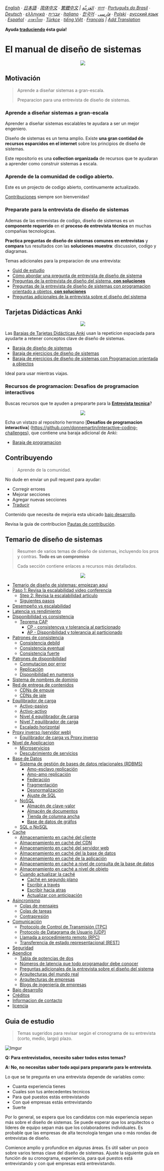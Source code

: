 *[English](README.md) ∙ [日本語](README-ja.md) ∙ [简体中文](README-zh-Hans.md) ∙ [繁體中文](README-zh-TW.md) | [العَرَبِيَّة‎](https://github.com/donnemartin/system-design-primer/issues/170) ∙ [বাংলা](https://github.com/donnemartin/system-design-primer/issues/220) ∙ [Português do Brasil](https://github.com/donnemartin/system-design-primer/issues/40) ∙ [Deutsch](https://github.com/donnemartin/system-design-primer/issues/186) ∙ [ελληνικά](https://github.com/donnemartin/system-design-primer/issues/130) ∙ [עברית](https://github.com/donnemartin/system-design-primer/issues/272) ∙ [Italiano](https://github.com/donnemartin/system-design-primer/issues/104) ∙ [한국어](https://github.com/donnemartin/system-design-primer/issues/102) ∙ [فارسی](https://github.com/donnemartin/system-design-primer/issues/110) ∙ [Polski](https://github.com/donnemartin/system-design-primer/issues/68) ∙ [русский язык](https://github.com/donnemartin/system-design-primer/issues/87) ∙ [Español](https://github.com/donnemartin/system-design-primer/issues/136) ∙ [ภาษาไทย](https://github.com/donnemartin/system-design-primer/issues/187) ∙ [Türkçe](https://github.com/donnemartin/system-design-primer/issues/39) ∙ [tiếng Việt](https://github.com/donnemartin/system-design-primer/issues/127) ∙ [Français](https://github.com/donnemartin/system-design-primer/issues/250) | [Add Translation](https://github.com/donnemartin/system-design-primer/issues/28)*

**Ayuda [traduciendo](TRANSLATIONS.md) ésta guía!**

# El manual de diseño de sistemas

<p align="center">
  <img src="images/jj3A5N8.png">
  <br/>
</p>

## Motivación

> Aprende a diseñar sistemas a gran-escala.
>
> Preparacion para una entrevista de diseño de sistemas.

### Aprende a diseñar sistemas a gran-escala

Aprender a diseñar sistemas escalables te ayudara a ser un mejor engeniero.

Diseño de sistemas es un tema amplio. Existe **una gran contidad de recursos esparcidos en el internet** sobre los principios de diseño de sistemas.

Este repositorio es una **collection organizada** de recursos que te ayudaran a aprender como construir sistemas a escala.

### Aprende de la comunidad de codigo abierto.

Este es un projecto de codigo abierto, continuamente actualizado.

[Contribuciones](#contributing) siempre son bienvenidas!

### Preparate para la entrevista de diseño de sistemas

Ademas de las entrevistas de codigo, diseño de sistemas es un **componente requerido** en el **proceso de entrevista técnica** en muchas compañias tecnologicas.

**Practica preguntas de diseño de sistemas comunes en entrevistas** y **compara** tus resultados con las **soluciones muestra**: discussion, codigo y diagramas.

Temas adicionales para la preparacion de una entrevista:

* [Guid de estudio](#study-guide)
* [Cómo abordar una pregunta de entrevista de diseño de sistema](#how-to-approach-a-system-design-interview-question)
* [Preguntas de la entrevista de diseño del sistema, **con soluciones**](#system-design-interview-questions-with-solutions)
* [Preguntas de la entrevista de diseño de sistemas con programacion orientado a objetos, **con soluciones**](#object-oriented-design-interview-questions-with-solutions)
* [Preguntas adicionales de la entrevista sobre el diseño del sistema](#additional-system-design-interview-questions)

## Tarjetas Didácticas Anki

<p align="center">
  <img src="images/zdCAkB3.png">
  <br/>
</p>

Las [Barajas de Tarjetas Didácticas Anki](https://apps.ankiweb.net/)
usan la repeticion espaciada para ayudarte a retener conceptos clave de diseño de sistemas.

* [Baraja de diseño de sistemas](https://github.com/donnemartin/system-design-primer/tree/master/resources/flash_cards/System%20Design.apkg)
* [Baraja de ejercicios de diseño de sistemas](https://github.com/donnemartin/system-design-primer/tree/master/resources/flash_cards/System%20Design%20Exercises.apkg)
* [Baraja de ejercicios de diseño de sistemas con Programacion orientada a objectos](https://github.com/donnemartin/system-design-primer/tree/master/resources/flash_cards/OO%20Design.apkg)

Ideal para usar mientras viajas.

### Recursos de programacion: Desafios de programacion interactivos


Buscas recursos que te ayuden a prepararte para la [**Entrevista tecnica**](https://github.com/donnemartin/interactive-coding-challenges)?

<p align="center">
  <img src="images/b4YtAEN.png">
  <br/>
</p>

Echa un vistazo al repositorio hermano [**Desafíos de programacion interactiva**] (https://github.com/donnemartin/interactive-coding-challenges), que contiene una baraja adicional de Anki:

* [Baraja de programacion](https://github.com/donnemartin/interactive-coding-challenges/tree/master/anki_cards/Coding.apkg)

## Contribuyendo

> Aprende de la comunidad.

No dude en enviar un pull request para ayudar:

* Corregir errores
* Mejorar secciones
* Agregar nuevas secciones
* [Traducir](https://github.com/donnemartin/system-design-primer/issues/28)

Contenido que necesita de mejoria esta ubicado [bajo desarrollo](#under-development).

Revisa la guia de contribucion [Pautas de contribución](CONTRIBUTING.md).

## Temario de diseño de sistemas

> Resumen de varios temas de diseño de sistemas, incluyendo los pros y contras.
**Todo es un compromiso**
>
> Cada sección contiene enlaces a recursos más detallados.

<p align="center">
  <img src="images/jrUBAF7.png">
  <br/>
</p>

* [Temario de diseño de sistemas: empiezan aqui](#system-design-topics-start-here)
* [Paso 1: Revisa la escalabilidad video conferencia](#step-1-review-the-scalability-video-lecture)
    * [Step 2: Revisa la escalabilidad articulo](#step-2-review-the-scalability-article)
    * [Siguientes pasos](#next-steps)
* [Desempeño vs escalabilidad](#performance-vs-scalability)
* [Latencia vs rendimiento](#latency-vs-throughput)
* [Disponibilidad vs consistencia](#availability-vs-consistency)
    * [Teorema CAP](#cap-theorem)
        * [CP - consistencya y tolerancia al particionado](#cp---consistency-and-partition-tolerance)
        * [AP - Disponibilidad y tolerancia al particionado](#ap---availability-and-partition-tolerance)
* [Patrones de consistencia](#consistency-patterns)
    * [Consistencia debild](#weak-consistency)
    * [Consistencia eventual](#eventual-consistency)
    * [Consistencia fuerte](#strong-consistency)
* [Patrones de disponibilidad](#availability-patterns)
    * [Conmutacion por error](#fail-over)
    * [Replicación](#replication)
    * [Disponibilidad en numeros](#availability-in-numbers)
* [Sistema de nombres de dominio](#domain-name-system)
* [Red de entrega de contenidos](#content-delivery-network)
    * [CDNs de empuje](#push-cdns)
    * [CDNs de jale](#pull-cdns)
* [Equilibrador de carga](#load-balancer)
    * [Activo-pasivo](#active-passive)
    * [Activo-activo](#active-active)
    * [Nivel 4 equilibrador de carga](#layer-4-load-balancing)
    * [Nivel 7 equilibrador de carga](#layer-7-load-balancing)
    * [Escalado horizontal](#horizontal-scaling)
* [Proxy inverso (servidor web)](#reverse-proxy-web-server)
    * [Equilibrador de carga vs Proxy inverso](#load-balancer-vs-reverse-proxy)
* [Nivel de Applicacion](#application-layer)
    * [Microservicios](#microservices)
    * [Descubrimiento de servicios](#service-discovery)
* [Base de Datos](#database)
    * [Sistema de gestión de bases de datos relacionales (RDBMS)](#relational-database-management-system-rdbms)
        * [Amo-esclavo replicación](#master-slave-replication)
        * [Amo-amo replicación](#master-master-replication)
        * [Federación](#federation)
        * [Fragmentación](#sharding)
        * [Desnormalización](#denormalization)
        * [Ajuste de SQL](#sql-tuning)
    * [NoSQL](#nosql)
        * [Almacén de clave-valor](#key-value-store)
        * [Almacén de documentos](#document-store)
        * [Tienda de columna ancha](#wide-column-store)
        * [Base de datos de gráfos](#graph-database)
    * [SQL o NoSQL](#sql-or-nosql)
* [Cache](#cache)
    * [Almacenamiento en caché del cliente](#client-caching)
    * [Almacenamiento en caché del CDN](#cdn-caching)
    * [Almacenamiento en caché del servidor web](#web-server-caching)
    * [Almacenamiento en caché del la base de datos](#database-caching)
    * [Almacenamiento en caché de la aplicación](#application-caching)
    * [Almacenamiento en caché a nivel de consulta de la base de datos](#caching-at-the-database-query-level)
    * [Almacenamiento en caché a nivel de objeto](#caching-at-the-object-level)
    * [Cuando actualizar la caché](#when-to-update-the-cache)
        * [Caché en segundo plano](#cache-aside)
        * [Escribir a través](#write-through)
        * [Escribir hacia atras](#write-behind-write-back)
        * [Actualizar con anticipación](#refresh-ahead)
* [Asincronismo](#asynchronism)
    * [Colas de mensajes](#message-queues)
    * [Colas de tareas](#task-queues)
    * [Contrapresión](#back-pressure)
* [Comunicación](#communication)
    * [Protocolo de Control de Transmisión (TPC)](#transmission-control-protocol-tcp)
    * [Protocolo de Datagrama de Usuario (UDP)](#user-datagram-protocol-udp)
    * [Llamada a procedimiento remoto (RPC)](#remote-procedure-call-rpc)
    * [Transferencia de estado representacional (REST)](#representational-state-transfer-rest)
* [Seguridad](#security)
* [Apendice](#appendix)
    * [Tabla de potencias de dos](#powers-of-two-table)
    * [Números de latencia que todo programador debe conocer](#latency-numbers-every-programmer-should-know)
    * [Preguntas adicionales de la entrevista sobre el diseño del sistema](#additional-system-design-interview-questions)
    * [Arquitecturas del mundo real](#real-world-architectures)
    * [Arquitecturas de empresas](#company-architectures)
    * [Blogs de ingeniería de empresas](#company-engineering-blogs)
* [Bajo desarrollo](#under-development)
* [Créditos](#credits)
* [Informacion de contacto](#contact-info)
* [licencia](#license)

## Guia de estudio

> Temas sugeridos para revisar según el cronograma de su entrevista (corto, medio, largo) plazo.

![Imgur](images/OfVllex.png)

**Q: Para entrevistados, necesito saber todos estos temas?**

**A: No, no necesitas saber todo aqui para prepararte para le entrevista**.

Lo que se te pregunta en una entrevista depende de variables como:

* Cuanta experiencia tienes
* Cuales son tus antecedentes tecnicos
* Para qué puestos estás entrevistando
* Con qué empresas estás entrevistando
* Suerte

Por lo general, se espera que los candidatos con más experiencia sepan más sobre el diseño de sistemas. Se puede esperar que los arquitectos o líderes de equipo sepan más que los colaboradores individuales. Es probable que las empresas de alta tecnología tengan una o más rondas de entrevistas de diseño.

Comience amplio y profundice en algunas áreas. Es útil saber un poco sobre varios temas clave del diseño de sistemas. Ajuste la siguiente guía en función de su cronograma, experiencia, para qué puestos está entrevistando y con qué empresas está entrevistando.
